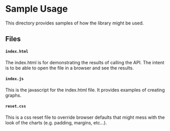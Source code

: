 # Sample Usage

This directory provides samples of how the library might be used.

## Files

#### `index.html`
The index.html is for demonstrating the results of calling the API. The intent
is to be able to open the file in a browser and see the results.

#### `index.js`
This is the javascript for the index.html file. It provides examples of creating
graphs.

#### `reset.css`
This is a css reset file to override browser defaults that might mess with the
look of the charts (e.g. padding, margins, etc...).
